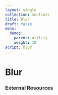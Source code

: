 ```yaml
---
layout: single
collection: sections
title: Blur
draft: false
menu:
  demos:
    parent: utility
    weight: 10
script: blur
---
```


# Blur

### External Resources
